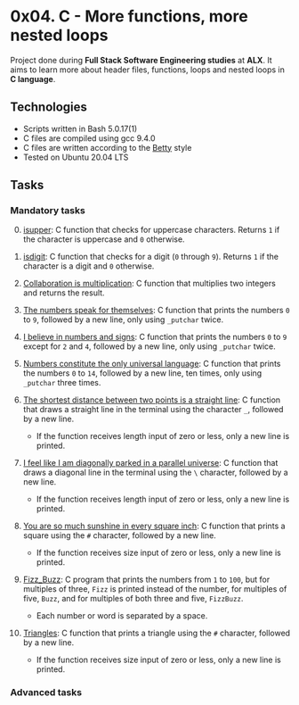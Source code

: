 # 0x04. C - More functions, more nested loops

Project done during **Full Stack Software Engineering studies** at **ALX**. It aims to learn more about header files, functions, loops and nested loops in **C language**.

## Technologies
* Scripts written in Bash 5.0.17(1)
* C files are compiled using gcc 9.4.0
* C files are written according to the [Betty](https://github.com/alx-tools/Betty) style
* Tested on Ubuntu 20.04 LTS


## Tasks

### Mandatory tasks


0. [isupper](./0-isupper.c): C function that checks for uppercase characters. Returns
  `1` if the character is uppercase and `0` otherwise.

1. [isdigit](./1-isdigit.c): C function that checks for a digit (`0` through `9`). Returns `1` if the character is a digit and `0` otherwise.

2. [Collaboration is multiplication](./2-mul.c): C function that multiplies two integers and returns the result.

3. [The numbers speak for themselves](./3-print_numbers.c): C function that prints the numbers `0` to `9`, followed by a new line, only using `_putchar` twice.

4. [I believe in numbers and signs](./4-print_most_numbers.c): C function that prints the numbers
  `0` to `9` except for `2` and `4`, followed by a new line, only using `_putchar` twice.

5. [Numbers constitute the only universal language](./5-more_numbers.c): C function that prints the numbers `0` to `14`, followed by a new line, ten times, only using `_putchar` three times.

6. [The shortest distance between two points is a straight line](./6-print_line.c): C function that draws a straight line in the terminal using the character `_`, followed by a new line.
      + If the function receives length input of zero or less, only a new line is printed.

7. [I feel like I am diagonally parked in a parallel universe](./7-print_diagonal.c): C function that draws a diagonal line in the terminal using the `\` character, followed by a new line.
      + If the function receives length input of zero or less, only a new line is printed.

8. [You are so much sunshine in every square inch](./8-print_square.c): C function that prints a square using the `#` character, followed by a new line.
      + If the function receives size input of zero or less, only a new line is printed.

9. [Fizz_Buzz](./9-fizz_buzz.c): C program that prints the numbers from `1` to `100`, but for multiples of three, `Fizz` is printed instead of the number, for multiples of five, `Buzz`, and for multiples of both three and five, `FizzBuzz`.
      + Each number or word is separated by a space.

10. [Triangles](./10-print_triangle.c): C function that prints a triangle using the `#` character, followed by a new line.
      + If the function receives size input of zero or less, only a new line is printed.


### Advanced tasks
